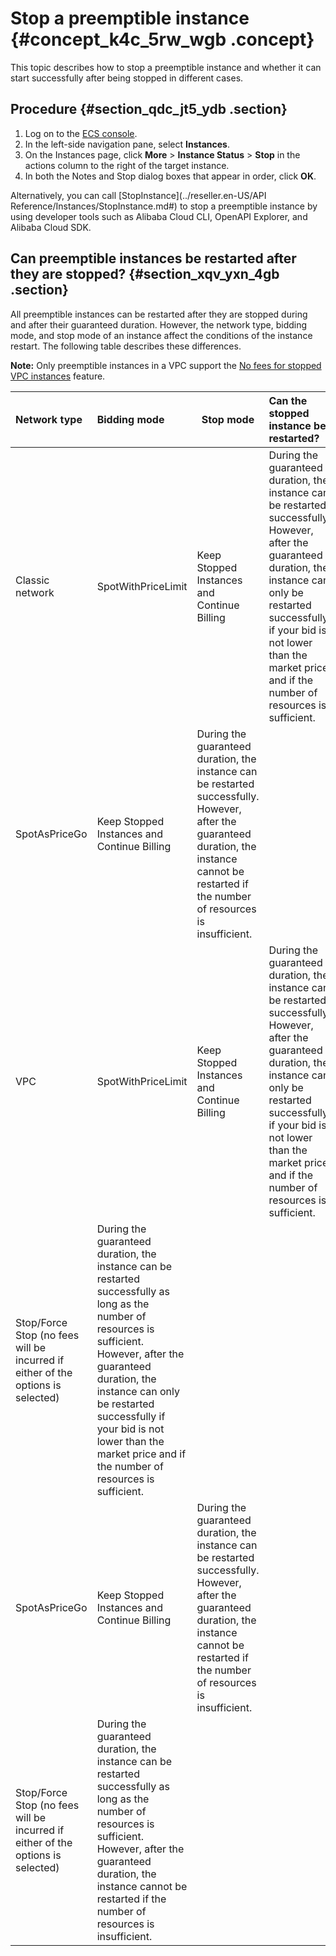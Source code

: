 # Stop a preemptible instance {#concept_k4c_5rw_wgb .concept}

This topic describes how to stop a preemptible instance and whether it can start successfully after being stopped in different cases.

## Procedure {#section_qdc_jt5_ydb .section}

1.  Log on to the [ECS console](https://partners-intl.console.aliyun.com/#/ecs).
2.  In the left-side navigation pane, select **Instances**.
3.  On the Instances page, click **More** \> **Instance Status** \> **Stop** in the actions column to the right of the target instance.
4.  In both the Notes and Stop dialog boxes that appear in order, click **OK**.

Alternatively, you can call [StopInstance](../reseller.en-US/API Reference/Instances/StopInstance.md#) to stop a preemptible instance by using developer tools such as Alibaba Cloud CLI, OpenAPI Explorer, and Alibaba Cloud SDK.

## Can preemptible instances be restarted after they are stopped? {#section_xqv_yxn_4gb .section}

All preemptible instances can be restarted after they are stopped during and after their guaranteed duration. However, the network type, bidding mode, and stop mode of an instance affect the conditions of the instance restart. The following table describes these differences.  

**Note:** Only preemptible instances in a VPC support the [No fees for stopped VPC instances](https://www.alibabacloud.com/help/doc-detail/63353.htm#concept-js1-1fd-5db) feature.

|Network type|Bidding mode|Stop mode|Can the stopped instance be restarted?|
|:-----------|:-----------|---------|:-------------------------------------|
|Classic network|SpotWithPriceLimit|Keep Stopped Instances and Continue Billing|During the guaranteed duration, the instance can be restarted successfully. However, after the guaranteed duration, the instance can only be restarted successfully if your bid is not lower than the market price and if the number of resources is sufficient.|
|SpotAsPriceGo|Keep Stopped Instances and Continue Billing|During the guaranteed duration, the instance can be restarted successfully. However, after the guaranteed duration, the instance cannot be restarted if the number of resources is insufficient.  |
|VPC|SpotWithPriceLimit|Keep Stopped Instances and Continue Billing|During the guaranteed duration, the instance can be restarted successfully. However, after the guaranteed duration, the instance can only be restarted successfully if your bid is not lower than the market price and if the number of resources is sufficient.|
|Stop/Force Stop \(no fees will be incurred if either of the options is selected\)|During the guaranteed duration, the instance can be restarted successfully as long as the number of resources is sufficient. However, after the guaranteed duration, the instance can only be restarted successfully if your bid is not lower than the market price and if the number of resources is sufficient. |
|SpotAsPriceGo|Keep Stopped Instances and Continue Billing|During the guaranteed duration, the instance can be restarted successfully. However, after the guaranteed duration, the instance cannot be restarted if the number of resources is insufficient.|
|Stop/Force Stop \(no fees will be incurred if either of the options is selected\)|During the guaranteed duration, the instance can be restarted successfully as long as the number of resources is sufficient. However, after the guaranteed duration, the instance cannot be restarted if the number of resources is insufficient.  |

